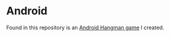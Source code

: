 # Android
Found in this repository is an [Android Hangman game](https://github.com/andyatabe/Android/tree/main/src/main/java/com/example/myapplication) I created.
